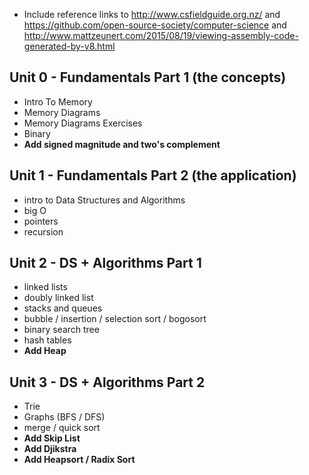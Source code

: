* Include reference links to http://www.csfieldguide.org.nz/ and https://github.com/open-source-society/computer-science and http://www.mattzeunert.com/2015/08/19/viewing-assembly-code-generated-by-v8.html

## Unit 0 - Fundamentals Part 1 (the concepts)
- Intro To Memory
- Memory Diagrams
- Memory Diagrams Exercises
- Binary
- **Add signed magnitude and two's complement**

## Unit 1 - Fundamentals Part 2 (the application)
- intro to Data Structures and Algorithms
- big O
- pointers
- recursion

## Unit 2 - DS + Algorithms Part 1
-  linked lists
-  doubly linked list
-  stacks and queues
-  bubble / insertion / selection sort / bogosort
-  binary search tree
-  hash tables
-  **Add Heap**

## Unit 3 - DS + Algorithms Part 2
- Trie
- Graphs (BFS / DFS)
- merge / quick sort
- **Add Skip List**
- **Add Djikstra**
- **Add Heapsort / Radix Sort**
